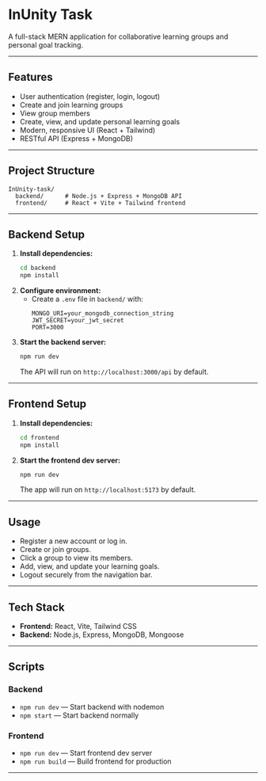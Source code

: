 # InUnity Task

A full-stack MERN application for collaborative learning groups and personal goal tracking.

---

## Features
- User authentication (register, login, logout)
- Create and join learning groups
- View group members
- Create, view, and update personal learning goals
- Modern, responsive UI (React + Tailwind)
- RESTful API (Express + MongoDB)

---

## Project Structure

```
InUnity-task/
  backend/      # Node.js + Express + MongoDB API
  frontend/     # React + Vite + Tailwind frontend
```

---

## Backend Setup

1. **Install dependencies:**
   ```bash
   cd backend
   npm install
   ```
2. **Configure environment:**
   - Create a `.env` file in `backend/` with:
     ```env
     MONGO_URI=your_mongodb_connection_string
     JWT_SECRET=your_jwt_secret
     PORT=3000
     ```
3. **Start the backend server:**
   ```bash
   npm run dev
   ```
   The API will run on `http://localhost:3000/api` by default.

---

## Frontend Setup

1. **Install dependencies:**
   ```bash
   cd frontend
   npm install
   ```
2. **Start the frontend dev server:**
   ```bash
   npm run dev
   ```
   The app will run on `http://localhost:5173` by default.

---

## Usage

- Register a new account or log in.
- Create or join groups.
- Click a group to view its members.
- Add, view, and update your learning goals.
- Logout securely from the navigation bar.

---

## Tech Stack
- **Frontend:** React, Vite, Tailwind CSS
- **Backend:** Node.js, Express, MongoDB, Mongoose

---

## Scripts

### Backend
- `npm run dev` — Start backend with nodemon
- `npm start` — Start backend normally

### Frontend
- `npm run dev` — Start frontend dev server
- `npm run build` — Build frontend for production

---

